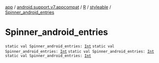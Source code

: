 [app](../../../index.md) / [android.support.v7.appcompat](../../index.md) / [R](../index.md) / [styleable](index.md) / [Spinner_android_entries](.)

# Spinner_android_entries

`static val Spinner_android_entries: `[`Int`](https://kotlinlang.org/api/latest/jvm/stdlib/kotlin/-int/index.html)
`static val Spinner_android_entries: `[`Int`](https://kotlinlang.org/api/latest/jvm/stdlib/kotlin/-int/index.html)
`static val Spinner_android_entries: `[`Int`](https://kotlinlang.org/api/latest/jvm/stdlib/kotlin/-int/index.html)
`static val Spinner_android_entries: `[`Int`](https://kotlinlang.org/api/latest/jvm/stdlib/kotlin/-int/index.html)